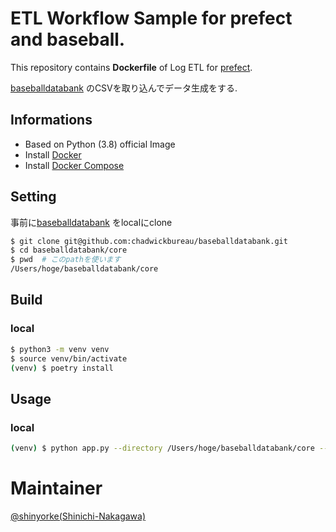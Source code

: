 # ETL Workflow Sample for prefect and baseball.

This repository contains **Dockerfile** of Log ETL for [prefect](https://github.com/PrefectHQ/prefect).

[baseballdatabank](https://github.com/chadwickbureau/baseballdatabank) のCSVを取り込んでデータ生成をする.

## Informations

* Based on Python (3.8) official Image
* Install [Docker](https://www.docker.com/)
* Install [Docker Compose](https://docs.docker.com/compose/install/)

## Setting

事前に[baseballdatabank](https://github.com/chadwickbureau/baseballdatabank) をlocalにclone

```bash
$ git clone git@github.com:chadwickbureau/baseballdatabank.git
$ cd baseballdatabank/core
$ pwd  # このpathを使います
/Users/hoge/baseballdatabank/core
```

## Build

### local

```bash
$ python3 -m venv venv
$ source venv/bin/activate
(venv) $ poetry install
```

## Usage

### local

```bash
(venv) $ python app.py --directory /Users/hoge/baseballdatabank/core --run-date 2020-07-30
```

# Maintainer

[@shinyorke(Shinichi-Nakagawa)](https://github.com/Shinichi-Nakagawa)
